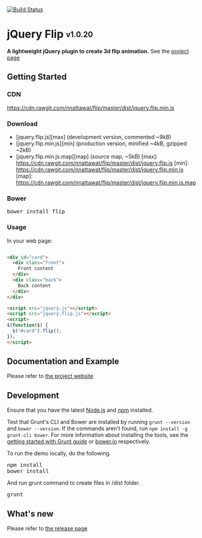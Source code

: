 [![Build Status](https://travis-ci.org/nnattawat/flip.svg?branch=master)](https://travis-ci.org/nnattawat/flip)
# jQuery Flip <sub><sup>v1.0.20</sup></sub>

**A lightweight jQuery plugin to create 3d flip animation.** 
See the [project page](http://nnattawat.github.io/flip/)

## Getting Started

### CDN
  https://cdn.rawgit.com/nnattawat/flip/master/dist/jquery.flip.min.js

### Download 
* [jquery.flip.js][max] (development version, commented ~9kB)
* [jquery.flip.min.js][min] (production version, minified ~4kB, gzipped ~2kB)
* [jquery.flip.min.js.map][map] (source map, ~5kB)
[max]: https://cdn.rawgit.com/nnattawat/flip/master/dist/jquery.flip.js
[min]: https://cdn.rawgit.com/nnattawat/flip/master/dist/jquery.flip.min.js
[map]: https://cdn.rawgit.com/nnattawat/flip/master/dist/jquery.flip.min.js.map

### Bower
<pre>bower install flip</pre>

### Usage
In your web page:

```html

<div id="card"> 
  <div class="front"> 
    Front content
  </div> 
  <div class="back">
    Back content
  </div> 
</div>

<script src="jquery.js"></script>
<script src="jquery.flip.js"></script>
<script>
$(function($) {
  $("#card").flip(); 
});
</script>
```

## Documentation and Example

Please refer to [the project website](http://nnattawat.github.io/flip/)

## Development
Ensure that you have the latest [Node.js](http://nodejs.org/) and [npm](http://npmjs.org/) installed.

Test that Grunt's CLI and Bower are installed by running `grunt --version` and `bower --version`.  If the commands aren't found, run `npm install -g grunt-cli bower`.  For more information about installing the tools, see the [getting started with Grunt guide](http://gruntjs.com/getting-started) or [bower.io](http://bower.io/) respectively.

To run the demo locally, do the following.
<pre>
npm install
bower install
</pre>

And run grunt command to create files in /dist folder.
<pre>grunt</pre>

## What's new
Please refer to [the release page](https://github.com/nnattawat/flip/releases)
